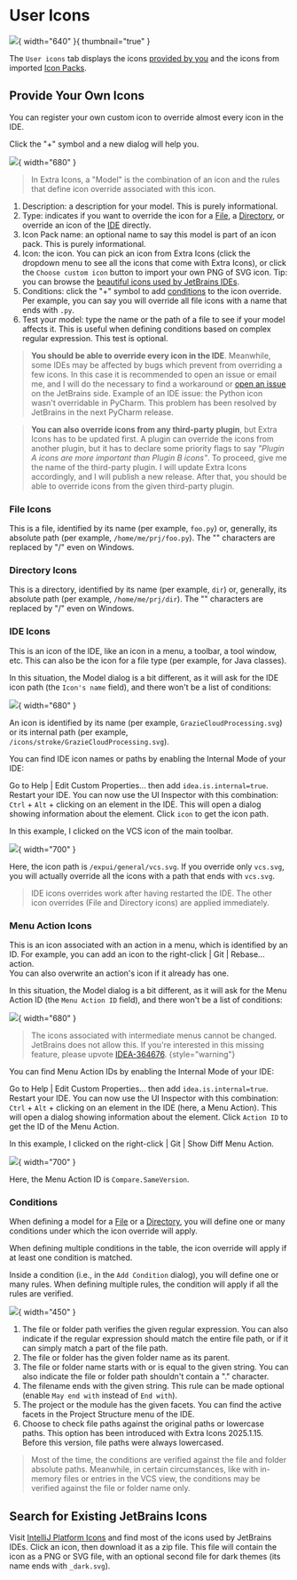 <show-structure for="chapter,procedure,tab,def"/>

# User Icons

![](../../images/extra-icons/extra-icons-user-icons-add-models.png){ width="640" }{ thumbnail="true" }

The `User icons` tab displays the icons [provided by you](#provide-your-own-icons) and the icons from imported [Icon Packs](Extra-Icons-User-Icon-Packs.md).

## Provide Your Own Icons

You can register your own custom icon to override almost every icon in the IDE.

Click the "+" symbol and a new dialog will help you.

![](../../images/extra-icons/extra-icons-new-model.png){ width="680" }

> In Extra Icons, a "Model" is the combination of an icon and the rules that define icon override associated with this icon.

1. Description: a description for your model. This is purely informational.
2. Type: indicates if you want to override the icon for a [File](#file-icons), a [Directory](#directory-icons), or override an icon of the [IDE](#ide-icons) directly.
3. Icon Pack name: an optional name to say this model is part of an icon pack. This is purely informational.
4. Icon: the icon. You can pick an icon from Extra Icons (click the dropdown menu to see all the icons that come with Extra Icons), or click the `Choose custom icon` button to import your own PNG of SVG icon. Tip: you can browse the [beautiful icons used by JetBrains IDEs](https://intellij-icons.jetbrains.design/).
5. Conditions: click the "+" symbol to add [conditions](#conditions) to the icon override. Per example, you can say you will override all file icons with a name that ends with `.py`.
6. Test your model: type the name or the path of a file to see if your model affects it. This is useful when defining conditions based on complex regular expression. This test is optional.

> **You should be able to override every icon in the IDE**. Meanwhile, some IDEs may be affected by bugs which prevent from overriding a few icons. In this case it is recommended to open an issue or email me, and I will do the necessary to find a workaround or [open an issue](https://github.com/jonathanlermitage/intellij-extra-icons-plugin/issues) on the JetBrains side.
> Example of an IDE issue: the Python icon wasn't overridable in PyCharm. This problem has been resolved by JetBrains in the next PyCharm release.

> **You can also override icons from any third-party plugin**, but Extra Icons has to be updated first. A plugin can override the icons from another plugin, but it has to declare some priority flags to say *"Plugin A icons are more important than Plugin B icons"*.
> To proceed, give me the name of the third-party plugin. I will update Extra Icons accordingly, and I will publish a new release. After that, you should be able to override icons from the given third-party plugin.

### File Icons

This is a file, identified by its name (per example, `foo.py`) or, generally, its absolute path (per example, `/home/me/prj/foo.py`).
The "\" characters are replaced by "/" even on Windows.

### Directory Icons

This is a directory, identified by its name (per example, `dir`) or, generally, its absolute path (per example, `/home/me/prj/dir`).
The "\" characters are replaced by "/" even on Windows.

### IDE Icons

This is an icon of the IDE, like an icon in a menu, a toolbar, a tool window, etc. This can also be the icon for a file type (per example, for Java classes).

In this situation, the Model dialog is a bit different, as it will ask for the IDE icon path (the `Icon's name` field), and there won't be a list of conditions:

![](../../images/extra-icons/extra-icons-new-model-ide.png){ width="680" }

An icon is identified by its name (per example, `GrazieCloudProcessing.svg`) or its internal path (per example, `/icons/stroke/GrazieCloudProcessing.svg`).

<procedure title="Find IDE Icon Names" id="find-ide-icon-names">

You can find IDE icon names or paths by enabling the Internal Mode of your IDE:

<step>Go to <ui-path>Help | Edit Custom Properties...</ui-path> then add <code>idea.is.internal=true</code>.</step>
<step>Restart your IDE.</step>
<step>You can now use the UI Inspector with this combination: <code>Ctrl</code> + <code>Alt</code> + clicking on an element in the IDE. This will open a dialog showing information about the element. Click <code>icon</code> to get the icon path.</step>

In this example, I clicked on the VCS icon of the main toolbar.

![](../../images/extra-icons/extra-icons-ui-inspector.png){ width="700" }

Here, the icon path is `/expui/general/vcs.svg`.
If you override only `vcs.svg`, you will actually override all the icons with a path that ends with `vcs.svg`.

</procedure>

> IDE icons overrides work after having restarted the IDE.
> The other icon overrides (File and Directory icons) are applied immediately.

### Menu Action Icons

This is an icon associated with an action in a menu, which is identified by an ID. For example, you can add an icon to the <ui-path>right-click | Git | Rebase...</ui-path> action.  
You can also overwrite an action's icon if it already has one.

In this situation, the Model dialog is a bit different, as it will ask for the Menu Action ID (the `Menu Action ID` field), and there won't be a list of conditions:

![](../../images/extra-icons/extra-icons-new-model-menu-action.png){ width="680" }

> The icons associated with intermediate menus cannot be changed. JetBrains does not allow this. If you're interested in this missing feature, please upvote [IDEA-364676](https://youtrack.jetbrains.com/issue/IDEA-364676).
{style="warning"}

<procedure title="Find Menu Action IDs" id="find-menu-action-ids">

You can find Menu Action IDs by enabling the Internal Mode of your IDE:

<step>Go to <ui-path>Help | Edit Custom Properties...</ui-path> then add <code>idea.is.internal=true</code>.</step>
<step>Restart your IDE.</step>
<step>You can now use the UI Inspector with this combination: <code>Ctrl</code> + <code>Alt</code> + clicking on an element in the IDE (here, a Menu Action). This will open a dialog showing information about the element. Click <code>Action ID</code> to get the ID of the Menu Action.</step>

In this example, I clicked on the <ui-path>right-click | Git | Show Diff</ui-path> Menu Action.

![](../../images/extra-icons/extra-icons-ui-inspector-Compare-SameVersion.png){ width="700" }

Here, the Menu Action ID is `Compare.SameVersion`.

</procedure>

### Conditions

When defining a model for a [File](#file-icons) or a [Directory](#directory-icons), you will define one or many conditions under which the icon override will apply.

When defining multiple conditions in the table, the icon override will apply if at least one condition is matched.

Inside a condition (i.e., in the `Add Condition` dialog), you will define one or many rules.
When defining multiple rules, the condition will apply if all the rules are verified.

![](../../images/extra-icons/extra-icons-model-condition.png){ width="450" }

1. The file or folder path verifies the given regular expression. You can also indicate if the regular expression should match the entire file path, or if it can simply match a part of the file path.
2. The file or folder has the given folder name as its parent.
3. The file or folder name starts with or is equal to the given string. You can also indicate the file or folder path shouldn't contain a "." character.
4. The filename ends with the given string. This rule can be made optional (enable `May end with` instead of `End with`).
5. The project or the module has the given facets. You can find the active facets in the Project Structure menu of the IDE.
6. Choose to check file paths against the original paths or lowercase paths. This option has been introduced with Extra Icons 2025.1.15. Before this version, file paths were always lowercased.

> Most of the time, the conditions are verified against the file and folder absolute paths. Meanwhile, in certain circumstances, like with in-memory files or entries in the VCS view, the conditions may be verified against the file or folder name only.

## Search for Existing JetBrains Icons

Visit [IntelliJ Platform Icons](https://intellij-icons.jetbrains.design/) and find most of the icons used by JetBrains IDEs. Click an icon, then download it as a zip file. This file will contain the icon as a PNG or SVG file, with an optional second file for dark themes (its name ends with `_dark.svg`).
